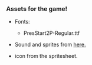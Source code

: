 ### Assets for the game!

- Fonts:
  - PresStart2P-Regular.ttf 

- Sound and sprites from [here.](https://source.chromium.org/chromium/chromium/src/+/master:components/neterror/OWNERS?originalUrl=https:%2F%2Fcs.chromium.org%2F)

- icon from the spritesheet.

